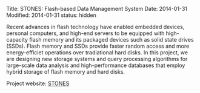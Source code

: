 Title: STONES: Flash-based Data Management System
Date: 2014-01-31
Modified: 2014-01-31
status: hidden

Recent advances in flash technology have enabled embedded devices, personal computers, and high-end servers to be equipped with high-capacity flash memory and its packaged devices such as solid state drives (SSDs). Flash memory and SSDs provide faster random access and more energy-efficiet operations over tradiational hard disks. In this project, we are designing new storage systems and query processing algorithms for large-scale data analysis and high-performance databases that employ hybrid storage of flash memory and hard disks.

Project website: [STONES](http://stones.cs.umass.edu)
